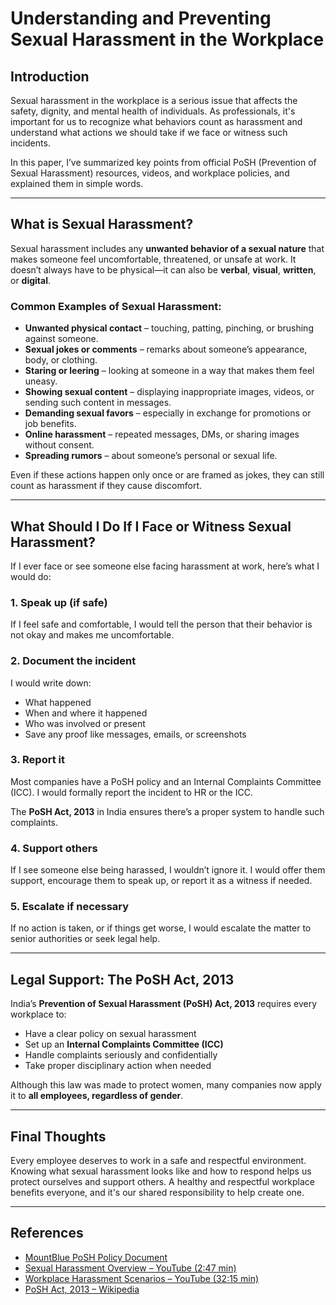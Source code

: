 # Understanding and Preventing Sexual Harassment in the Workplace

## Introduction

Sexual harassment in the workplace is a serious issue that affects the safety, dignity, and mental health of individuals. As professionals, it's important for us to recognize what behaviors count as harassment and understand what actions we should take if we face or witness such incidents. 

In this paper, I’ve summarized key points from official PoSH (Prevention of Sexual Harassment) resources, videos, and workplace policies, and explained them in simple words.

---

## What is Sexual Harassment?

Sexual harassment includes any **unwanted behavior of a sexual nature** that makes someone feel uncomfortable, threatened, or unsafe at work. It doesn’t always have to be physical—it can also be **verbal**, **visual**, **written**, or **digital**.

### Common Examples of Sexual Harassment:

- **Unwanted physical contact** – touching, patting, pinching, or brushing against someone.
- **Sexual jokes or comments** – remarks about someone’s appearance, body, or clothing.
- **Staring or leering** – looking at someone in a way that makes them feel uneasy.
- **Showing sexual content** – displaying inappropriate images, videos, or sending such content in messages.
- **Demanding sexual favors** – especially in exchange for promotions or job benefits.
- **Online harassment** – repeated messages, DMs, or sharing images without consent.
- **Spreading rumors** – about someone’s personal or sexual life.

Even if these actions happen only once or are framed as jokes, they can still count as harassment if they cause discomfort.

---

## What Should I Do If I Face or Witness Sexual Harassment?

If I ever face or see someone else facing harassment at work, here’s what I would do:

### 1. **Speak up (if safe)**
If I feel safe and comfortable, I would tell the person that their behavior is not okay and makes me uncomfortable.

### 2. **Document the incident**
I would write down:
- What happened  
- When and where it happened  
- Who was involved or present  
- Save any proof like messages, emails, or screenshots

### 3. **Report it**
Most companies have a PoSH policy and an Internal Complaints Committee (ICC). I would formally report the incident to HR or the ICC. 

The **PoSH Act, 2013** in India ensures there’s a proper system to handle such complaints.

### 4. **Support others**
If I see someone else being harassed, I wouldn’t ignore it. I would offer them support, encourage them to speak up, or report it as a witness if needed.

### 5. **Escalate if necessary**
If no action is taken, or if things get worse, I would escalate the matter to senior authorities or seek legal help.

---

## Legal Support: The PoSH Act, 2013

India’s **Prevention of Sexual Harassment (PoSH) Act, 2013** requires every workplace to:

- Have a clear policy on sexual harassment  
- Set up an **Internal Complaints Committee (ICC)**  
- Handle complaints seriously and confidentially  
- Take proper disciplinary action when needed  

Although this law was made to protect women, many companies now apply it to **all employees, regardless of gender**.

---

## Final Thoughts

Every employee deserves to work in a safe and respectful environment. Knowing what sexual harassment looks like and how to respond helps us protect ourselves and support others. A healthy and respectful workplace benefits everyone, and it's our shared responsibility to help create one.

---

## References

- [MountBlue PoSH Policy Document  ](https://drive.google.com/file/d/1wrT03caeDwwKB50wV-MQ3hnm2wJZGuq2/view)
- [Sexual Harassment Overview – YouTube (2:47 min)](https://www.youtube.com/watch?v=Ue3BTGW3uRQ)  
- [Workplace Harassment Scenarios – YouTube (32:15 min)](https://www.youtube.com/watch?v=o3FhoCz-FbA)  
- [PoSH Act, 2013 – Wikipedia](https://en.wikipedia.org/wiki/Sexual_Harassment_of_Women_at_Workplace_%28Prevention,_Prohibition_and_Redressal%29_Act,_2013)  
